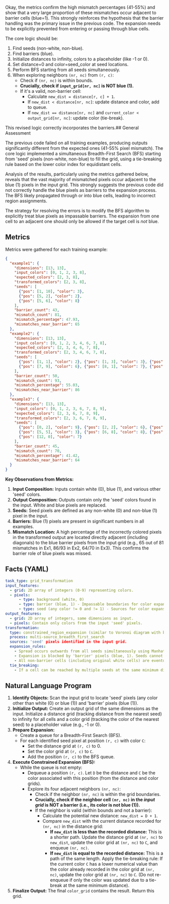 Okay, the metrics confirm the high mismatch percentages (41-55%) and show that a very large proportion of these mismatches occur adjacent to barrier cells (blue=1). This strongly reinforces the hypothesis that the barrier handling was the primary issue in the previous code. The expansion needs to be explicitly prevented from entering or passing through blue cells.

The core logic should be:
1. Find seeds (non-white, non-blue).
2. Find barriers (blue).
3. Initialize distances to infinity, colors to a placeholder (like -1 or 0).
4. Set distance=0 and color=seed_color at seed locations.
5. Perform BFS starting from all seeds simultaneously.
6. When exploring neighbors `(nr, nc)` from `(r, c)`:
   *   Check if `(nr, nc)` is within bounds.
   *   **Crucially, check if `input_grid[nr, nc]` is NOT blue (1).**
   *   If it's a valid, non-barrier cell:
        *   Calculate `new_dist = distance[r, c] + 1`.
        *   If `new_dist < distance[nr, nc]`: update distance and color, add to queue.
        *   If `new_dist == distance[nr, nc]` and `current_color < output_grid[nr, nc]`: update color (tie-break).

This revised logic correctly incorporates the barriers.## General Assessment

The previous code failed on all training examples, producing outputs significantly different from the expected ones (41-55% pixel mismatch). The core logic implemented a simultaneous Breadth-First Search (BFS) starting from 'seed' pixels (non-white, non-blue) to fill the grid, using a tie-breaking rule based on the lower color index for equidistant cells.

Analysis of the results, particularly using the metrics gathered below, reveals that the vast majority of mismatched pixels occur adjacent to the blue (1) pixels in the input grid. This strongly suggests the previous code did not correctly handle the blue pixels as barriers to the expansion process. The BFS likely propagated through or into blue cells, leading to incorrect region assignments.

The strategy for resolving the errors is to modify the BFS algorithm to explicitly treat blue pixels as impassable barriers. The expansion from one cell to an adjacent one should only be allowed if the target cell is *not* blue.

## Metrics

Metrics were gathered for each training example:


```json
{
  "example1": {
    "dimensions": [13, 13],
    "input_colors": [0, 1, 2, 3, 8],
    "expected_colors": [2, 3, 8],
    "transformed_colors": [2, 3, 8],
    "seeds": [
      {"pos": [1, 10], "color": 3},
      {"pos": [5, 2], "color": 2},
      {"pos": [5, 6], "color": 8}
    ],
    "barrier_count": 43,
    "mismatch_count": 81,
    "mismatch_percentage": 47.93,
    "mismatches_near_barrier": 65
  },
  "example2": {
    "dimensions": [13, 13],
    "input_colors": [0, 1, 2, 3, 4, 6, 7, 8],
    "expected_colors": [2, 3, 4, 6, 7, 8],
    "transformed_colors": [2, 3, 4, 6, 7, 8],
    "seeds": [
      {"pos": [1, 1], "color": 2}, {"pos": [1, 3], "color": 3}, {"pos": [1, 9], "color": 8},
      {"pos": [7, 9], "color": 6}, {"pos": [8, 1], "color": 7}, {"pos": [12, 5], "color": 4}
    ],
    "barrier_count": 50,
    "mismatch_count": 93,
    "mismatch_percentage": 55.03,
    "mismatches_near_barrier": 86
  },
  "example3": {
    "dimensions": [13, 13],
    "input_colors": [0, 1, 2, 3, 6, 7, 8, 9],
    "expected_colors": [2, 3, 6, 7, 8, 9],
    "transformed_colors": [2, 3, 6, 7, 8, 9],
    "seeds": [
      {"pos": [0, 2], "color": 9}, {"pos": [2, 2], "color": 6}, {"pos": [5, 1], "color": 8},
      {"pos": [5, 5], "color": 3}, {"pos": [6, 8], "color": 8}, {"pos": [10, 3], "color": 2},
      {"pos": [12, 0], "color": 7}
    ],
    "barrier_count": 45,
    "mismatch_count": 70,
    "mismatch_percentage": 41.42,
    "mismatches_near_barrier": 64
  }
}
```


**Key Observations from Metrics:**

1.  **Input Composition:** Inputs contain white (0), blue (1), and various other 'seed' colors.
2.  **Output Composition:** Outputs contain only the 'seed' colors found in the input. White and blue pixels are replaced.
3.  **Seeds:** Seed pixels are defined as any non-white (0) and non-blue (1) pixel in the input.
4.  **Barriers:** Blue (1) pixels are present in significant numbers in all examples.
5.  **Mismatch Location:** A high percentage of the incorrectly colored pixels in the transformed output are located directly adjacent (including diagonals) to the blue barrier pixels from the input grid (e.g., 65 out of 81 mismatches in Ex1, 86/93 in Ex2, 64/70 in Ex3). This confirms the barrier role of blue pixels was missed.

## Facts (YAML)


```yaml
task_type: grid_transformation
input_features:
  - grid: 2D array of integers (0-9) representing colors.
  - pixels:
      - type: background (white, 0)
      - type: barrier (blue, 1) - Impassable boundaries for color expansion.
      - type: seed (any color != 0 and != 1) - Sources for color expansion.
output_features:
  - grid: 2D array of integers, same dimensions as input.
  - pixels: Contain only colors from the input 'seed' pixels.
transformation:
  type: constrained_region_expansion (similar to Voronoi diagram with barriers)
  process: multi-source_breadth_first_search
  sources: 'seed' pixels identified in the input grid.
  expansion_rules:
    - Spread occurs outwards from all seeds simultaneously using Manhattan distance (4-way adjacency).
    - Expansion is blocked by 'barrier' pixels (blue, 1). Seeds cannot expand into or through barrier cells.
    - All non-barrier cells (including original white cells) are eventually filled with a seed color.
  tie_breaking:
    - If a cell can be reached by multiple seeds at the same minimum distance, the cell takes the color of the seed with the lowest numerical color value.
```


## Natural Language Program

1.  **Identify Objects:** Scan the input grid to locate 'seed' pixels (any color other than white (0) or blue (1)) and 'barrier' pixels (blue (1)).
2.  **Initialize Output:** Create an output grid of the same dimensions as the input. Initialize a distance grid (tracking distance from the nearest seed) to infinity for all cells and a color grid (tracking the color of the nearest seed) to a placeholder value (e.g., -1 or 0).
3.  **Prepare Expansion:**
    *   Create a queue for a Breadth-First Search (BFS).
    *   For each identified seed pixel at position `(r, c)` with color `C`:
        *   Set the distance grid at `(r, c)` to 0.
        *   Set the color grid at `(r, c)` to `C`.
        *   Add the position `(r, c)` to the BFS queue.
4.  **Execute Constrained Expansion (BFS):**
    *   While the queue is not empty:
        *   Dequeue a position `(r, c)`. Let `D` be the distance and `C` be the color associated with this position (from the distance and color grids).
        *   Explore its four adjacent neighbors `(nr, nc)`:
            *   Check if the neighbor `(nr, nc)` is within the grid boundaries.
            *   **Crucially, check if the neighbor cell `(nr, nc)` in the *input grid* is NOT a barrier (i.e., its color is not blue (1)).**
            *   If the neighbor is valid (within bounds and not a barrier):
                *   Calculate the potential new distance: `new_dist = D + 1`.
                *   Compare `new_dist` with the current distance recorded for `(nr, nc)` in the distance grid:
                    *   **If `new_dist` is less than the recorded distance:** This is a shorter path. Update the distance grid at `(nr, nc)` to `new_dist`, update the color grid at `(nr, nc)` to `C`, and enqueue `(nr, nc)`.
                    *   **If `new_dist` is equal to the recorded distance:** This is a path of the same length. Apply the tie-breaking rule: If the current color `C` has a lower numerical value than the color already recorded in the color grid at `(nr, nc)`, update the color grid at `(nr, nc)` to `C`. (Do not re-enqueue if only the color was updated due to a tie-break at the same minimum distance).
5.  **Finalize Output:** The final `color_grid` contains the result. Return this grid.